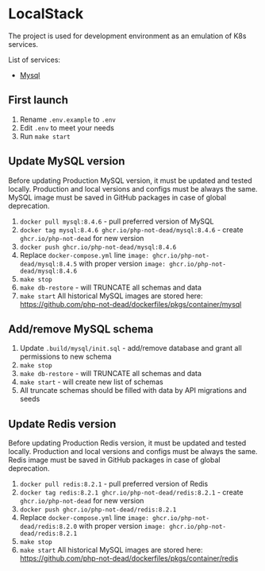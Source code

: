 # LocalStack
The project is used for development environment as an emulation of K8s services.

List of services:
* [Mysql](https://hub.docker.com/_/mysql)

## First launch
1. Rename `.env.example` to `.env`
2. Edit `.env` to meet your needs
3. Run `make start`

## Update MySQL version
Before updating Production MySQL version, it must be updated and tested locally.
Production and local versions and configs must be always the same.
MySQL image must be saved in GitHub packages in case of global deprecation.
1. `docker pull mysql:8.4.6` - pull preferred version of MySQL
2. `docker tag mysql:8.4.6 ghcr.io/php-not-dead/mysql:8.4.6` - create `ghcr.io/php-not-dead` for new version
3. `docker push ghcr.io/php-not-dead/mysql:8.4.6`
4. Replace `docker-compose.yml` line `image: ghcr.io/php-not-dead/mysql:8.4.5` with proper version `image: ghcr.io/php-not-dead/mysql:8.4.6`
5. `make stop`
6. `make db-restore` - will TRUNCATE all schemas and data
7. `make start`
All historical MySQL images are stored here: https://github.com/php-not-dead/dockerfiles/pkgs/container/mysql

## Add/remove MySQL schema
1. Update `.build/mysql/init.sql` - add/remove database and grant all permissions to new schema
2. `make stop`
3. `make db-restore` - will TRUNCATE all schemas and data
4. `make start` - will create new list of schemas
5. All truncate schemas should be filled with data by API migrations and seeds

## Update Redis version
Before updating Production Redis version, it must be updated and tested locally.
Production and local versions and configs must be always the same.
Redis image must be saved in GitHub packages in case of global deprecation.
1. `docker pull redis:8.2.1` - pull preferred version of Redis
2. `docker tag redis:8.2.1 ghcr.io/php-not-dead/redis:8.2.1` - create `ghcr.io/php-not-dead` for new version
3. `docker push ghcr.io/php-not-dead/redis:8.2.1`
4. Replace `docker-compose.yml` line `image: ghcr.io/php-not-dead/redis:8.2.0` with proper version `image: ghcr.io/php-not-dead/redis:8.2.1`
5. `make stop`
6. `make start`
   All historical MySQL images are stored here: https://github.com/php-not-dead/dockerfiles/pkgs/container/redis